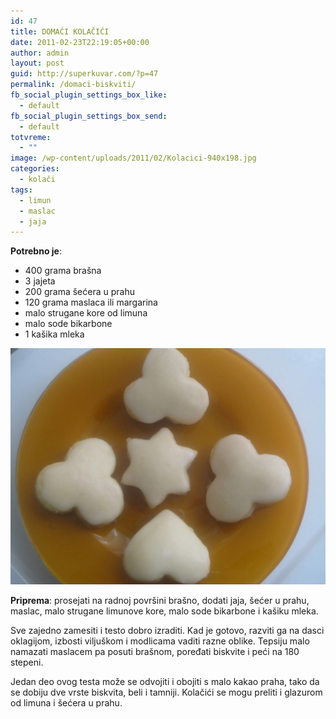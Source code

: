 ```yaml
---
id: 47
title: DOMAĆI KOLAČIĆI
date: 2011-02-23T22:19:05+00:00
author: admin
layout: post
guid: http://superkuvar.com/?p=47
permalink: /domaci-biskviti/
fb_social_plugin_settings_box_like:
  - default
fb_social_plugin_settings_box_send:
  - default
totvreme:
  - ""
image: /wp-content/uploads/2011/02/Kolacici-940x198.jpg
categories:
  - kolači
tags:
  - limun
  - maslac
  - jaja
---
```

**Potrebno je**:

* 400 grama brašna  
* 3 jajeta  
* 200 grama šećera u prahu  
* 120 grama maslaca ili margarina  
* malo strugane kore od limuna  
* malo sode bikarbone  
* 1 kašika mleka

![domaci kolaci](/wp-content/uploads/2011/02/Kolacici-1024x768.jpg)


**Priprema**: prosejati na radnoj površini brašno, dodati jaja, šećer u prahu, maslac, malo strugane limunove kore, malo sode bikarbone i kašiku mleka.

Sve zajedno zamesiti i testo dobro izraditi. Kad je gotovo, razviti ga na dasci oklagijom, izbosti viljuškom i modlicama vaditi razne oblike. Tepsiju malo namazati maslacem pa posuti brašnom, poređati biskvite i peći na 180 stepeni.

Jedan deo ovog testa može se odvojiti i obojiti s malo kakao praha, tako da se dobiju dve vrste biskvita, beli i tamniji. Kolačići se mogu preliti i glazurom od limuna i šećera u prahu.